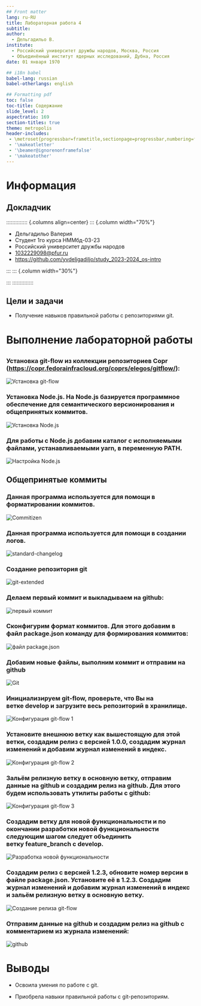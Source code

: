 ```yaml
---
## Front matter
lang: ru-RU
title: Лабораторная работа 4
subtitle: 
author:
  - Дельгадильо В.
institute:
  - Российский университет дружбы народов, Москва, Россия
  - Объединённый институт ядерных исследований, Дубна, Россия
date: 01 января 1970

## i18n babel
babel-lang: russian
babel-otherlangs: english

## Formatting pdf
toc: false
toc-title: Содержание
slide_level: 2
aspectratio: 169
section-titles: true
theme: metropolis
header-includes:
 - \metroset{progressbar=frametitle,sectionpage=progressbar,numbering=fraction}
 - '\makeatletter'
 - '\beamer@ignorenonframefalse'
 - '\makeatother'
---
```


# Информация

## Докладчик

:::::::::::::: {.columns align=center}
::: {.column width="70%"}

  * Дельгадильо Валерия
  * Студент 1го курса НММбд-03-23
  * Российский университет дружбы народов
  * [1032229098@pfur.ru](mailto:1032229098@pfur.ru)
  * <https://github.com/yvdeljgadiljo/study_2023-2024_os-intro>

:::
::: {.column width="30%"}

:::
::::::::::::::

## Цели и задачи

- Получение навыков правильной работы с репозиториями git.

# Выполнение лабораторной работы
## 

### Установка git-flow из коллекции репoзитoриев Copr (https://copr.fedorainfracloud.org/coprs/elegos/gitflow/): 
![Установка git-flow](image/image1.png)


### Установка Node.js. На Node.js базируется программное обеспечение для семантического версионирования и общепринятых коммитов.
![Установка Node.js](image/image2.png)


### Для работы с Node.js добавим каталог с исполняемыми файлами, устанавливаемыми yarn, в переменную PATH.
![Настройка Node.js](image/image3.png)


## Общепринятые коммиты

### Данная программа используется для помощи в форматировании коммитов.
![Commitizen](image/image4.png)

### Данная программа используется для помощи в создании логов.
![standard-changelog](image/image5.png)

### Cоздание репозитория git
![git-extended](image/image6.png)

### Делаем первый коммит и выкладываем на github:
![первый коммит](image/image7.png)

### Сконфигурим формат коммитов. Для этого добавим в файл package.json команду для формирования коммитов:
![файл package.json](image/image8.png)

### Добавим новые файлы, выполним коммит и oтправим на github
![Git](image/image9.png)

### Инициализируем git-flow, проверьте, что Вы на ветке develop и загрузите весь репозиторий в хранилище.
![Конфигурация git-flow 1](image/image10.png)

### Установите внешнюю ветку как вышестоящую для этой ветки, создадим релиз с версией 1.0.0, создадим журнал изменений и добавим журнал изменений в индекс.
![Конфигурация git-flow 2](image/image11.png)

### Зальём релизную ветку в основную ветку, отправим данные на github и создадим релиз на github. Для этого будем использовать утилиты работы с github:
![Конфигурация git-flow 3](image/image12.png)

### Создадим ветку для новой функциональности и по окончании разработки новой функциональности следующим шагом следует объединить ветку feature_branch c develop.
![Разработка новой функциональности](image/image13.png)

### Создадим релиз с версией 1.2.3, обновите номер версии в файле package.json. Установите её в 1.2.3. Создадим журнал изменений и добавим журнал изменений в индекс и зальём релизную ветку в основную ветку.
![Создание релиза git-flow](image/image14.png)

### Отправим данные на github и создадим релиз на github с комментарием из журнала изменений:
![github](image/image15.png)


# Выводы
-   Освоила умения по работе с git.

-   Приобрелa навыки правильной работы с git-репозиториям.

